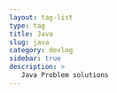 ```yaml
---
layout: tag-list
type: tag
title: Java
slug: java
category: devlog
sidebar: true
description: >
   Java Problem solutions
---
```

